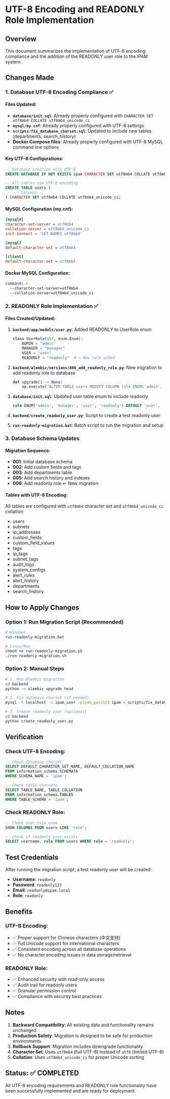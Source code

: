# UTF-8 Encoding and READONLY Role Implementation

## Overview
This document summarizes the implementation of UTF-8 encoding compliance and the addition of the READONLY user role to the IPAM system.

## Changes Made

### 1. Database UTF-8 Encoding Compliance ✅

#### Files Updated:
- **`database/init.sql`**: Already properly configured with `CHARACTER SET utf8mb4 COLLATE utf8mb4_unicode_ci`
- **`mysql/my.cnf`**: Already properly configured with UTF-8 settings
- **`scripts/fix_database_charset.sql`**: Updated to include new tables (departments, search_history)
- **Docker Compose files**: Already properly configured with UTF-8 MySQL command line options

#### Key UTF-8 Configurations:
```sql
-- Database creation with UTF-8
CREATE DATABASE IF NOT EXISTS ipam CHARACTER SET utf8mb4 COLLATE utf8mb4_unicode_ci;

-- All tables use UTF-8 encoding
CREATE TABLE users (
    -- columns...
) CHARACTER SET utf8mb4 COLLATE utf8mb4_unicode_ci;
```

#### MySQL Configuration (my.cnf):
```ini
[mysqld]
character-set-server = utf8mb4
collation-server = utf8mb4_unicode_ci
init-connect = 'SET NAMES utf8mb4'

[mysql]
default-character-set = utf8mb4

[client]
default-character-set = utf8mb4
```

#### Docker MySQL Configuration:
```yaml
command: >
  --character-set-server=utf8mb4
  --collation-server=utf8mb4_unicode_ci
```

### 2. READONLY Role Implementation ✅

#### Files Created/Updated:

1. **`backend/app/models/user.py`**: Added READONLY to UserRole enum
   ```python
   class UserRole(str, enum.Enum):
       ADMIN = "admin"
       MANAGER = "manager"
       USER = "user"
       READONLY = "readonly"  # ← New role added
   ```

2. **`backend/alembic/versions/006_add_readonly_role.py`**: New migration to add readonly role to database
   ```python
   def upgrade() -> None:
       op.execute("ALTER TABLE users MODIFY COLUMN role ENUM('admin', 'manager', 'user', 'readonly') DEFAULT 'user'")
   ```

3. **`database/init.sql`**: Updated user table enum to include readonly
   ```sql
   role ENUM('admin', 'manager', 'user', 'readonly') DEFAULT 'user',
   ```

4. **`backend/create_readonly_user.py`**: Script to create a test readonly user

5. **`run-readonly-migration.bat`**: Batch script to run the migration and setup

### 3. Database Schema Updates

#### Migration Sequence:
- **001**: Initial database schema
- **002**: Add custom fields and tags
- **003**: Add departments table
- **005**: Add search history and indexes
- **006**: Add readonly role ← New migration

#### Tables with UTF-8 Encoding:
All tables are configured with `utf8mb4` character set and `utf8mb4_unicode_ci` collation:
- users
- subnets
- ip_addresses
- custom_fields
- custom_field_values
- tags
- ip_tags
- subnet_tags
- audit_logs
- system_configs
- alert_rules
- alert_history
- departments
- search_history

## How to Apply Changes

### Option 1: Run Migration Script (Recommended)
```bash
# Windows
run-readonly-migration.bat

# Linux/Mac
chmod +x run-readonly-migration.sh
./run-readonly-migration.sh
```

### Option 2: Manual Steps
```bash
# 1. Run Alembic migration
cd backend
python -m alembic upgrade head

# 2. Fix database charset (if needed)
mysql -h localhost -u ipam_user -pipam_pass123 ipam < scripts/fix_database_charset.sql

# 3. Create readonly user (optional)
cd backend
python create_readonly_user.py
```

## Verification

### Check UTF-8 Encoding:
```sql
-- Check database charset
SELECT DEFAULT_CHARACTER_SET_NAME, DEFAULT_COLLATION_NAME 
FROM information_schema.SCHEMATA 
WHERE SCHEMA_NAME = 'ipam';

-- Check table charsets
SELECT TABLE_NAME, TABLE_COLLATION 
FROM information_schema.TABLES 
WHERE TABLE_SCHEMA = 'ipam';
```

### Check READONLY Role:
```sql
-- Check user role enum
SHOW COLUMNS FROM users LIKE 'role';

-- Check if readonly user exists
SELECT username, role FROM users WHERE role = 'readonly';
```

## Test Credentials

After running the migration script, a test readonly user will be created:
- **Username**: `readonly`
- **Password**: `readonly123`
- **Email**: `readonly@ipam.local`
- **Role**: `readonly`

## Benefits

### UTF-8 Encoding:
- ✅ Proper support for Chinese characters (中文支持)
- ✅ Full Unicode support for international characters
- ✅ Consistent encoding across all database operations
- ✅ No character encoding issues in data storage/retrieval

### READONLY Role:
- ✅ Enhanced security with read-only access
- ✅ Audit trail for readonly users
- ✅ Granular permission control
- ✅ Compliance with security best practices

## Notes

1. **Backward Compatibility**: All existing data and functionality remains unchanged
2. **Production Safety**: Migration is designed to be safe for production environments
3. **Rollback Support**: Migration includes downgrade functionality
4. **Character Set**: Uses `utf8mb4` (full UTF-8) instead of `utf8` (limited UTF-8)
5. **Collation**: Uses `utf8mb4_unicode_ci` for proper Unicode sorting

## Status: ✅ COMPLETED

All UTF-8 encoding requirements and READONLY role functionality have been successfully implemented and are ready for deployment.